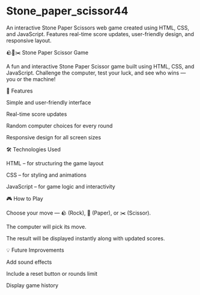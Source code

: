 # Stone_paper_scissor44
An interactive Stone Paper Scissors web game created using HTML, CSS, and JavaScript. Features real-time score updates, user-friendly design, and responsive layout.


🪨📄✂️ Stone Paper Scissor Game

A fun and interactive Stone Paper Scissor game built using HTML, CSS, and JavaScript.
Challenge the computer, test your luck, and see who wins — you or the machine!

🚀 Features

Simple and user-friendly interface

Real-time score updates

Random computer choices for every round

Responsive design for all screen sizes

🛠️ Technologies Used

HTML – for structuring the game layout

CSS – for styling and animations

JavaScript – for game logic and interactivity

🎮 How to Play

Choose your move — 🪨 (Rock), 📄 (Paper), or ✂️ (Scissor).

The computer will pick its move.

The result will be displayed instantly along with updated scores.

💡 Future Improvements

Add sound effects

Include a reset button or rounds limit

Display game history
